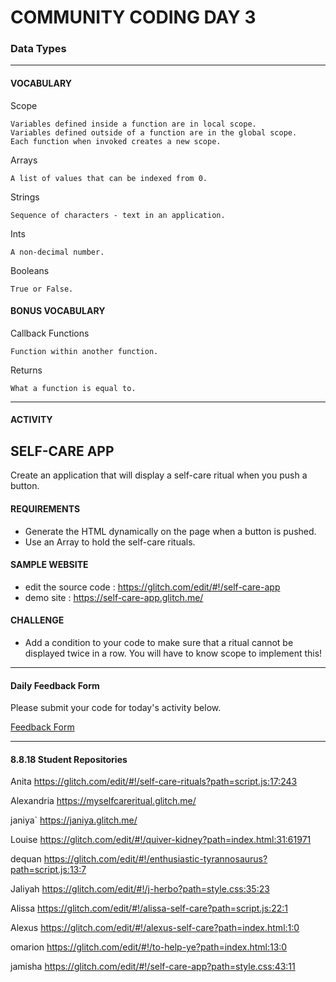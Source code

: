 # COMMUNITY CODING DAY 3
### Data Types

***

#### VOCABULARY

Scope
```
Variables defined inside a function are in local scope. 
Variables defined outside of a function are in the global scope. 
Each function when invoked creates a new scope. 
```

Arrays
```
A list of values that can be indexed from 0.
```

Strings
```
Sequence of characters - text in an application.
```

Ints
```
A non-decimal number.
```

Booleans
```
True or False.
```

#### BONUS VOCABULARY

Callback Functions
```
Function within another function.
```

Returns
```
What a function is equal to. 
```


***


#### ACTIVITY

## SELF-CARE APP
Create an application that will display a self-care ritual when you push a button. 

#### REQUIREMENTS
- Generate the HTML dynamically on the page when a button is pushed.
- Use an Array to hold the self-care rituals. 

#### SAMPLE WEBSITE
- edit the source code : https://glitch.com/edit/#!/self-care-app
- demo site : https://self-care-app.glitch.me/

#### CHALLENGE
- Add a condition to your code to make sure that a ritual cannot be displayed twice in a row.  You will have to know scope to implement this!

***


#### Daily Feedback Form
Please submit your code for today's activity below.  

[Feedback Form](https://docs.google.com/forms/d/e/1FAIpQLSfRpKr7MUh3Nw3T8MxQsQbpDjdpXJOg_oT5OzkEb6kPUEng-Q/viewform?c=0&w=1)

***

#### 8.8.18  Student Repositories

Anita	https://glitch.com/edit/#!/self-care-rituals?path=script.js:17:243

Alexandria	https://myselfcareritual.glitch.me/

janiya`	https://janiya.glitch.me/

Louise	https://glitch.com/edit/#!/quiver-kidney?path=index.html:31:61971

dequan	https://glitch.com/edit/#!/enthusiastic-tyrannosaurus?path=script.js:13:7

Jaliyah	https://glitch.com/edit/#!/j-herbo?path=style.css:35:23

Alissa	https://glitch.com/edit/#!/alissa-self-care?path=script.js:22:1

Alexus 	https://glitch.com/edit/#!/alexus-self-care?path=index.html:1:0

omarion	https://glitch.com/edit/#!/to-help-ye?path=index.html:13:0

jamisha	https://glitch.com/edit/#!/self-care-app?path=style.css:43:11




